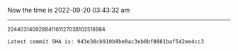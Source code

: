 Now the time is 2022-09-20 03:43:32 am

---

<small>224403140928841161127038102516984</small>

```txt
Latest commit SHA is: 943e38cb910b8be0ac3eb0bf8881baf542ee4cc3
```

